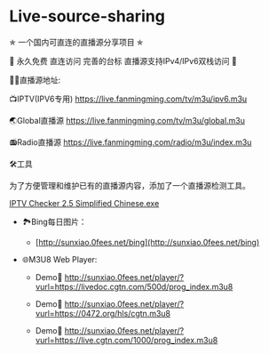 # Live-source-sharing

✯ 一个国内可直连的直播源分享项目 ✯

🔕 永久免费 直连访问 完善的台标 直播源支持IPv4/IPv6双栈访问 🔕

🤹‍♂️直播源地址:

📺IPTV(IPV6专用) https://live.fanmingming.com/tv/m3u/ipv6.m3u

🌏Global直播源 https://live.fanmingming.com/tv/m3u/global.m3u

📻Radio直播源 https://live.fanmingming.com/radio/m3u/index.m3u

🛠️工具

为了方便管理和维护已有的直播源内容，添加了一个直播源检测工具。

<a href="https://github.com/Benson80/Live-source-sharing/blob/main/IPTV-Checker-2.5-Simplified-Chinese.exe" rel="nofollow">IPTV Checker 2.5 Simplified Chinese.exe</a>

- 🏞️Bing每日图片：

  -  [http://sunxiao.0fees.net/bing](http://sunxiao.0fees.net/bing)

- 🌐M3U8 Web Player:

  - Demo🔗 http://sunxiao.0fees.net/player/?vurl=https://livedoc.cgtn.com/500d/prog_index.m3u8

  - Demo🔗 http://sunxiao.0fees.net/player/?vurl=https://0472.org/hls/cgtn.m3u8
 
  - Demo🔗 http://sunxiao.0fees.net/player/?vurl=https://live.cgtn.com/1000/prog_index.m3u8
